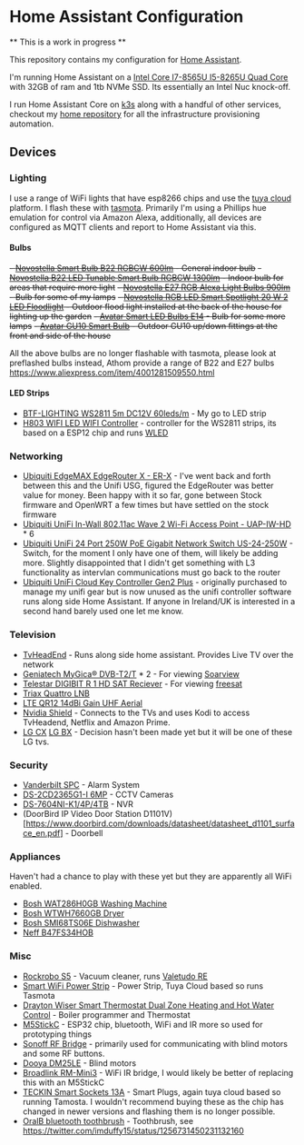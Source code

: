 # Home Assistant Configuration

** This is a work in progress **

This repository contains my configuration for [Home Assistant](https://www.home-assistant.io/).

I'm running Home Assistant on a [Intel Core I7-8565U I5-8265U Quad Core](https://www.aliexpress.com/item/32850708878.html) with 32GB of ram and 1tb NVMe SSD. Its essentially an Intel Nuc knock-off.

I run Home Assistant Core on [k3s](https://k3s.io/) along with a handful of other services, checkout my [home repository](https://github.com/imduffy15/home) for all the infrastructure provisioning automation.

## Devices

### Lighting

I use a range of WiFi lights that have esp8266 chips and use the [tuya cloud](https://www.tuya.com/) platform. I flash these with [tasmota](https://github.com/arendst/Tasmota). Primarily I'm using a Phillips hue emulation for control via Amazon Alexa, additionally, all devices are configured as MQTT clients and report to Home Assistant via this.

#### Bulbs

 ~~- [Novostella Smart Bulb B22 RGBCW 600lm](https://www.amazon.co.uk/gp/product/B07DN4NLKM) - General indoor bulb~~
 ~~- [Novostella B22 LED Tunable Smart Bulb RGBCW 1300lm](https://www.amazon.co.uk/gp/product/B07SB4Q4JT) - Indoor bulb for areas that require more light~~
 ~~- [Novostella E27 RGB Alexa Light Bulbs 900lm](https://www.amazon.co.uk/gp/product/B07NQMFJMJ) - Bulb for some of my lamps~~
 ~~- [Novostella RGB LED Smart Spotlight 20 W 2 LED Floodlight](https://www.amazon.de/gp/product/B07VNR9XW7) - Outdoor flood light installed at the back of the house for lighting up the garden~~
 ~~- [Avatar Smart LED Bulbs E14](https://www.amazon.de/dp/B07W6Z6KPG) - Bulb for some more lamps~~
 ~~- [Avatar GU10 Smart Bulb](https://www.amazon.co.uk/gp/product/B082F7NWWB) - Outdoor GU10 up/down fittings at the front and side of the house~~

All the above bulbs are no longer flashable with tasmota, please look at preflashed bulbs instead, Athom provide a range of B22 and E27 bulbs https://www.aliexpress.com/item/4001281509550.html


#### LED Strips

 - [BTF-LIGHTING WS2811 5m DC12V 60leds/m](https://www.amazon.co.uk/BTF-LIGHTING-300LEDs-Addressable-Flexible-Non-waterproof/dp/B01CNL6K52) - My go to LED strip
 - [H803 WIFI LED WIFI Controller](https://www.aliexpress.com/item/32854807170.html) - controller for the WS2811 strips, its based on a ESP12 chip and runs [WLED](https://github.com/Aircoookie/WLED)

### Networking

 - [Ubiquiti EdgeMAX EdgeRouter X - ER-X](https://linitx.com/product/ubiquiti-unifi-in-wall-802.11ac-wave-2-wi-fi-access-point---uap-iw-hd/14588) - I've went back and forth between this and the Unifi USG, figured the EdgeRouter was better value for money. Been happy with it so far, gone between Stock firmware and OpenWRT a few times but have settled on the stock firmware
 - [Ubiquiti UniFi In-Wall 802.11ac Wave 2 Wi-Fi Access Point - UAP-IW-HD](https://linitx.com/product/ubiquiti-unifi-in-wall-802.11ac-wave-2-wi-fi-access-point---uap-iw-hd/15499) * 6
 - [Ubiquiti UniFi 24 Port 250W PoE Gigabit Network Switch US-24-250W](https://linitx.com/product/ubiquiti-unifi-in-wall-802.11ac-wave-2-wi-fi-access-point---uap-iw-hd/14252) - Switch, for the moment I only have one of them, will likely be adding more. Slightly disappointed that I didn't get something with L3 functionality as intervlan communications must go back to the router
 - [Ubiquiti UniFi Cloud Key Controller Gen2 Plus](https://linitx.com/product/ubiquiti-unifi-in-wall-802.11ac-wave-2-wi-fi-access-point---uap-iw-hd/15498) - originally purchased to manage my unifi gear but is now unused as the unifi controller software runs along side Home Assistant. If anyone in Ireland/UK is interested in a second hand barely used one let me know.

### Television

 - [TvHeadEnd](https://tvheadend.org/) - Runs along side home assistant. Provides Live TV over the network
 - [Geniatech MyGica® DVB-T2/T](https://www.amazon.co.uk/gp/product/B01BU4UIOW) * 2 - For viewing [Soarview](https://www.saorview.ie/)
 - [Telestar DIGIBIT R 1 HD SAT Reciever](https://www.amazon.co.uk/gp/product/B008OVPYCQ) - For viewing [freesat](https://www.freesat.co.uk/)
 - [Triax Quattro LNB](https://www.triax.uk/products/satellite/lnb-units/classic-lnb/universal-quattro-lnb-tqtd)
 - [LTE QR12 14dBi Gain UHF Aerial](https://www.triax.uk/products/terrestrial/aerial-antennas/uhf-antennas/lte-qr-12-t-ch-21-60-14dbi-gain-lte-800-protected-antenna-aerial)
 - [Nvidia Shield](https://www.amazon.co.uk/gp/product/B07Z6QQZPF) - Connects to the TVs and uses Kodi to access TvHeadend, Netflix and Amazon Prime.
 - [LG CX](https://www.lg.com/us/tvs/lg-oled65cxpua-oled-4k-tv) [LG BX](https://www.lg.com/us/tvs/lg-oled65bxpua-oled-4k-tv) - Decision hasn't been made yet but it will be one of these LG tvs.

### Security

 - [Vanderbilt SPC](https://vanderbiltindustries.com/spc) - Alarm System
 - [DS-2CD2365G1-I 6MP](https://www.hikvision.com/en/products/IP-Products/Network-Cameras/Pro-Series-EasyIP-/DS-2CD2365G1-I/) - CCTV Cameras
 - [DS-7604NI-K1/4P/4TB](https://www.hikvision.com/en/products/IP-Products/Network-Video-Recorders/Pro-Series/ds-7604ni-k1-4p-b-0/) - NVR
 - (DoorBird IP Video Door Station D1101V)[https://www.doorbird.com/downloads/datasheet/datasheet_d1101_surface_en.pdf] - Doorbell

### Appliances

Haven't had a chance to play with these yet but they are apparently all WiFi enabled.

 - [Bosh WAT286H0GB Washing Machine](https://www.bosch-home.ie/productlist/washers-and-dryers/washing-machines/front-loading-washing-machines/WAT286H0GB)
 - [Bosh WTWH7660GB Dryer](https://www.bosch-home.ie/productlist/washers-and-dryers/tumble-dryers/heat-pump-dryers/WTWH7660GB)
 - [Bosh SMI68TS06E Dishwasher](https://www.bosch-home.ie/productlist/SMI68TS06E)
 - [Neff B47FS34HOB](https://www.neff-home.com/ie/products-list/ovens-and-compact-ovens/ovens/single-steam-ovens/B47FS34H0B)

### Misc

 - [Rockrobo S5](https://www.amazon.com/Roborock-Robotic-Connectivity-Navigating-Capacity/dp/B0792BWMV4) - Vacuum cleaner, runs [Valetudo RE](https://github.com/rand256/valetudo)
 - [Smart WiFi Power Strip](https://www.amazon.co.uk/gp/product/B07D2FN1P5) - Power Strip, Tuya Cloud based so runs Tasmota
 - [Drayton Wiser Smart Thermostat Dual Zone Heating and Hot Water Control](https://www.amazon.co.uk/Drayton-Wiser-Thermostat-Heating-Control/dp/B075GS4WFK?ref_=ast_sto_dp) - Boiler programmer and Thermostat
 - [M5StickC](https://m5stack.com/products/stick-c) - ESP32 chip, bluetooth, WiFi and IR more so used for prototyping things
 - [Sonoff RF Bridge](https://sonoff.tech/product/accessories/433-rf-bridge) - primarily used for communicating with blind motors and some RF buttons.
 - [Dooya DM25LE](https://www.aliexpress.com/item/32614830824.html) - Blind motors
 - [Broadlink RM-Mini3](https://www.amazon.co.uk/Broadlink-RM-Mini3-Universal-Controller-Compatible-Black/dp/B01G1PZUK2) - WiFi IR bridge, I would likely be better of replacing this with an M5StickC
 - [TECKIN Smart Sockets 13A](https://www.amazon.co.uk/gp/product/B07JFJQ3ZP) - Smart Plugs, again tuya cloud based so running Tamosta. I wouldn't recommend buying these as the chip has changed in newer versions and flashing them is no longer possible.
 - [OralB bluetooth toothbrush](https://www.amazon.co.uk/s?k=oralb+bluetooth&ref=nb_sb_noss) - Toothbrush, see https://twitter.com/imduffy15/status/1256731450231132160
